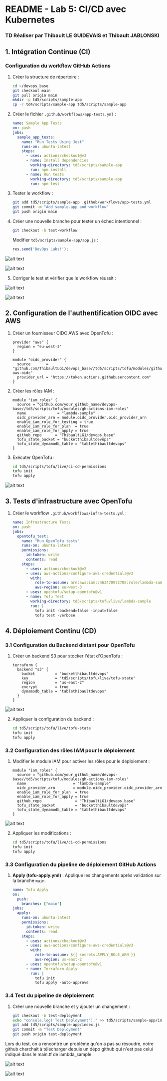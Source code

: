 # README - Lab 5: CI/CD avec Kubernetes
### TD Réaliser par Thibault LE GUIDEVAIS et Thibault JABLONSKI

## 1. Intégration Continue (CI)

### Configuration du workflow GitHub Actions

1. Créer la structure de répertoire :

   ```sh
   cd ~/devops_base
   git checkout main
   git pull origin main
   mkdir -p td5/scripts/sample-app
   cp -r td4/scripts/sample-app td5/scripts/sample-app
   ```

2. Créer le fichier `.github/workflows/app-tests.yml` :

   ```yaml
   name: Sample App Tests
   on: push
   jobs:
     sample_app_tests:
       name: "Run Tests Using Jest"
       runs-on: ubuntu-latest
       steps:
         - uses: actions/checkout@v3
         - name: Install dependencies
           working-directory: td5/scripts/sample-app
           run: npm install
         - name: Run tests
           working-directory: td5/scripts/sample-app
           run: npm test
   ```

3. Tester le workflow :

   ```sh
   git add td5/scripts/sample-app .github/workflows/app-tests.yml
   git commit -m "Add sample-app and workflow"
   git push origin main
   ```

4. Créer une nouvelle branche pour tester un échec intentionnel :

   ```sh
   git checkout -b test-workflow
   ```

   Modifier `td5/scripts/sample-app/app.js` :

   ```js
   res.send('DevOps Labs!');
   ```

![alt text](<intentional error2-1.png>)

![alt text](<intentional error.png>)

5. Corriger le test et vérifier que le workflow réussit :

![alt text](<correction devops labs2.png>)

![alt text](<correction devops labs.png>)

## 2. Configuration de l'authentification OIDC avec AWS

1. Créer un fournisseur OIDC AWS avec OpenTofu :

   ```hcl
   provider "aws" {
     region = "eu-west-3"
   }

   module "oidc_provider" {
     source       = "github.com/ThibaultLG1/devops_base//td5/scripts/tofu/modules/github-aws-oidc"
     provider_url = "https://token.actions.githubusercontent.com"
   }
   ```

2. Créer les rôles IAM :

   ```hcl
   module "iam_roles" {
     source = "github.com/your_github_name/devops-base//td5/scripts/tofu/modules/gh-actions-iam-roles"
     name              = "lambda-sample"
     oidc_provider_arn = module.oidc_provider.oidc_provider_arn
     enable_iam_role_for_testing = true
     enable_iam_role_for_plan  = true
     enable_iam_role_for_apply = true
     github_repo      = "ThibaultLG1/devops_base"
     tofu_state_bucket = "bucketthibaultdevops"
     tofu_state_dynamodb_table = "tablethibaultdevops"
   }
   ```

3. Exécuter OpenTofu :

   ```sh
   cd td5/scripts/tofu/live/ci-cd-permissions
   tofu init
   tofu apply
   ```

![alt text](init.png)

## 3. Tests d'infrastructure avec OpenTofu

1. Créer le workflow `.github/workflows/infra-tests.yml` :
   ```yaml
   name: Infrastructure Tests
   on: push
   jobs:
     opentofu_test:
       name: "Run OpenTofu tests"
       runs-on: ubuntu-latest
       permissions:
         id-token: write
         contents: read
       steps:
         - uses: actions/checkout@v2
         - uses: aws-actions/configure-aws-credentials@v3
           with:
             role-to-assume: arn:aws:iam::463470972708:role/lambda-sample-tests
             aws-region: eu-west-3
         - uses: opentofu/setup-opentofu@v1
         - name: Tofu Test
           working-directory: td5/scripts/tofu/live/lambda-sample
           run: |
             tofu init -backend=false -input=false
             tofu test -verbose
   ```

## 4. Déploiement Continu (CD)


### 3.1 Configuration du Backend distant pour OpenTofu

1. Créer un backend S3 pour stocker l'état d'OpenTofu :
   ```hcl
   terraform {
     backend "s3" {
       bucket         = "bucketthibaultdevops"
       key            = "td5/scripts/tofu/live/tofu-state"
       region         = "us-east-2"
       encrypt        = true
       dynamodb_table = "tablethibaultdevops"
     }
   }
   ```

![alt text](backendInit.png)


2. Appliquer la configuration du backend :
   ```sh
   cd td5/scripts/tofu/live/tofu-state
   tofu init
   tofu apply
   ```

### 3.2 Configuration des rôles IAM pour le déploiement

1. Modifier le module IAM pour activer les rôles pour le déploiement :
   ```hcl
   module "iam_roles" {
     source = "github.com/your_github_name/devops-base//td5/scripts/tofu/modules/gh-actions-iam-roles"
     name                     = "lambda-sample"
     oidc_provider_arn        = module.oidc_provider.oidc_provider_arn
     enable_iam_role_for_plan  = true
     enable_iam_role_for_apply = true
     github_repo               = "ThibaultLG1/devops_base"
     tofu_state_bucket         = "bucketthibaultdevops"
     tofu_state_dynamodb_table = "tablethibaultdevops"
   }
   ```

![alt text](createIAM.png)

2. Appliquer les modifications :
   ```sh
   cd td5/scripts/tofu/live/ci-cd-permissions
   tofu init
   tofu apply
   ```

### 3.3 Configuration du pipeline de déploiement GitHub Actions



1. **Apply (tofu-apply.yml)** : Applique les changements après validation sur la branche `main`.
   ```yaml
   name: Tofu Apply
   on:
     push:
       branches: ["main"]
   jobs:
     apply:
       runs-on: ubuntu-latest
       permissions:
         id-token: write
         contents: read
       steps:
         - uses: actions/checkout@v3
         - uses: aws-actions/configure-aws-credentials@v3
           with:
             role-to-assume: ${{ secrets.APPLY_ROLE_ARN }}
             aws-region: us-east-2
         - uses: opentofu/setup-opentofu@v1
         - name: Terraform Apply
           run: |
             tofu init
             tofu apply -auto-approve
   ```

### 3.4 Test du pipeline de déploiement

1. Créer une nouvelle branche et y ajouter un changement :
   ```sh
   git checkout -b test-deployment
   echo "console.log('Test Deployment');" >> td5/scripts/sample-app/index.js
   git add td5/scripts/sample-app/index.js
   git commit -m "Test Deployment"
   git push origin test-deployment
   ```

Lors du test, on a rencontré un problème qu'on a pas su résoudre, notre github cherchait à télécharger depuis un dépo github qui n'est pas celui indiqué dans le main.tf de lambda_sample.

![alt text](<erreur github main.png>)

![alt text](<erreur github.png>)


